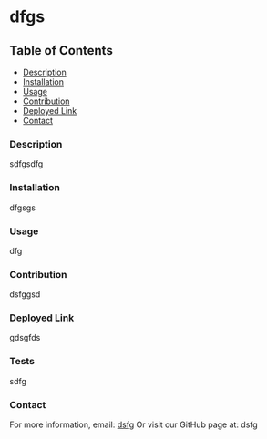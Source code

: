
# dfgs
 
## Table of Contents
- [Description](#description)
- [Installation](#installation)
- [Usage](#usage)
- [Contribution](#contribution)
- [Deployed Link](#deployedlink)
- [Contact](#contact)
 
### Description
sdfgsdfg
### Installation
dfgsgs
### Usage
dfg
### Contribution
dsfggsd
### Deployed Link
gdsgfds
### Tests
sdfg
### Contact
For more information, email: [dsfg](mailto:dsfg)
Or visit our GitHub page at: dsfg

 
